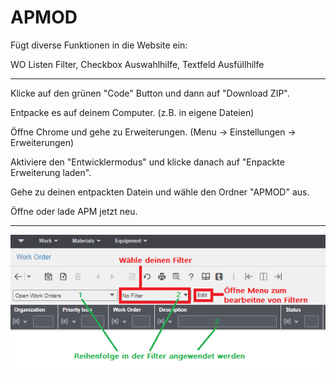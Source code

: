 # APMOD

Fügt diverse Funktionen in die Website ein:

WO Listen Filter, Checkbox Auswahlhilfe, Textfeld Ausfüllhilfe

 ---

Klicke auf den grünen "Code" Button und dann auf "Download ZIP".

Entpacke es auf deinem Computer. (z.B. in eigene Dateien)

Öffne Chrome und gehe zu Erweiterungen. (Menu -> Einstellungen -> Erweiterungen)

Aktiviere den "Entwicklermodus" und klicke danach auf "Enpackte Erweiterung laden".

Gehe zu deinen entpackten Datein und wähle den Ordner "APMOD" aus.

Öffne oder lade APM jetzt neu.

---

![alt dataspy.png](https://github.com/dev-101010/APMOD/blob/main/images/dataspy.png)
